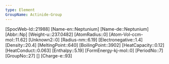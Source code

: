 ```yaml
---
type: Element
GroupName: Actinide-Group
---
```

[SpocWeb-Id::21988]
[Name-en::Neptunium]
[Name-de::Neptunium]
[Abbr::Np]
[Weight-u::237.0482]
[AtomRadius::0]
[Atom-Vol-ccm-mol::11.62]
[Unknown2::0]
[Radius-nm::6.19]
[Electronegative::1.4]
[Density::20.4]
[MeltingPoint::640]
[BoilingPoint::3902]
[HeatCapacity::0.12]
[HeatConduct::0.063]
[Enthalpy::5.19]
[FormEnergy-kj-mol::0]
[PeriodNo::7]
[GroupNo::27]
[]
[Charge-e::93]

